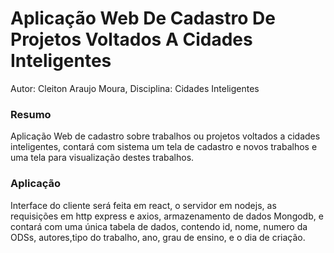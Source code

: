 # Aplicação Web De Cadastro De Projetos Voltados A Cidades Inteligentes

Autor: Cleiton Araujo Moura, Disciplina: Cidades Inteligentes

### Resumo
Aplicação Web de cadastro sobre trabalhos ou projetos voltados a cidades inteligentes, contará com sistema um tela de cadastro e novos trabalhos e uma tela para visualização destes trabalhos. 

### Aplicação
Interface do cliente será feita em react, o servidor em nodejs, as requisições em http express e axios, armazenamento de dados Mongodb, e contará com uma única tabela de dados, contendo id, nome, numero da ODSs, autores,tipo do trabalho, ano, grau de ensino, e o dia de criação.

